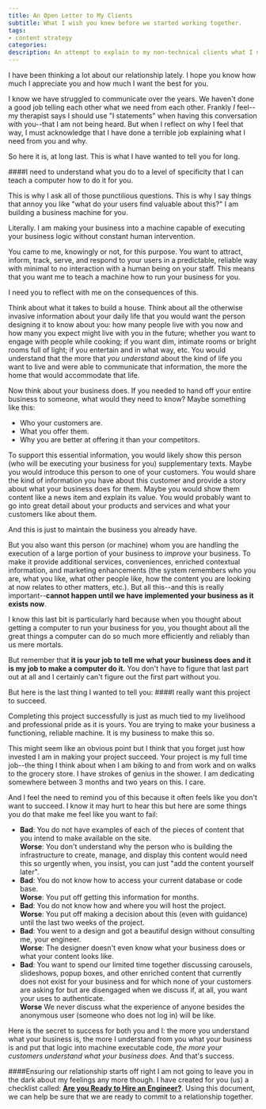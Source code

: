 ```yaml
---
title: An Open Letter to My Clients
subtitle: What I wish you knew before we started working together.
tags:
- content strategy
categories:
description: An attempt to explain to my non-technical clients what I need from them to succeed and why.
---
```


I have been thinking a lot about our relationship lately. I hope you know how much I appreciate you and how much I want the best for you.

I know we have struggled to communicate over the years. We haven't done a good job telling each other what we need from each other. Frankly *I* feel--my therapist says I should use "I statements" when having this conversation with you--that I am not being heard. But when I reflect on why I feel that way, I must acknowledge that I have done a terrible job explaining what I need from you and why.

So here it is, at long last. This is what I have wanted to tell you for long.

####I need to understand what you do to a level of specificity that I can teach a computer how to do it for you.

This is why I ask all of those punctilious questions. This is why I say things that annoy you like "what do your users find valuable about this?" I am building a business machine for you.

Literally. I am making your business into a machine capable of executing your business logic without constant human intervention.

You came to me, knowingly or not, for this purpose. You want to attract, inform, track, serve, and respond to your users in a predictable, reliable way with minimal to no interaction with a human being on your staff. This means that you want me to teach a machine how to run your business for you.

I need you to reflect with me on the consequences of this.

Think about what it takes to build a house. Think about all the otherwise invasive information about your daily life that you would want the person designing it to know about you: how many people live with you now and how many you expect might live with you in the future; whether you want to engage with people while cooking; if you want dim, intimate rooms or bright rooms full of light; if you entertain and in what way, etc. You would understand that the more that *you understand* about the kind of life you want to live and were able to communicate that information, the more the home that would accommodate that life.

Now think about your business does. If you needed to hand off your entire business to someone, what would they need to know? Maybe something like this:

* Who your customers are.
* What you offer them.
* Why you are better at offering it than your competitors. 

To support this essential information, you would likely show this person (who will be executing your business for you) supplementary texts. Maybe you would introduce this person to one of your customers. You would share the kind of information you have about this customer and provide a story about what your business does for them. Maybe you would show them content like a news item and explain its value. You would probably want to go into great detail about your products and services and what your customers like about them.

And this is just to maintain the business you already have.

But you also want this person (or machine) whom you are handling the execution of a large portion of your business to *improve* your business. To make it provide additional services, conveniences, enriched contextual information, and marketing enhancements (the system remembers who you are, what you like, what other people like, how the content you are looking at now relates to other matters, etc.). But all this--and this is really important--**cannot happen until we have implemented your business as it exists now**.

I know this last bit is particularly hard because when you thought about getting a computer to run your business for you, you thought about all the great things a computer can do so much more efficiently and reliably than us mere mortals.

But remember that **it is your job to tell me what your business does and it is my job to make a computer do it.** You don't have to figure that last part out at all and I certainly can't figure out the first part without you.

But here is the last thing I wanted to tell you:
####I really want this project to succeed.

Completing this project successfully is just as much tied to my livelihood and professional pride as it is yours. You are trying to make your business a functioning, reliable machine. It is my business to make this so.

This might seem like an obvious point but I think that you forget just how invested I am in making your project succeed. Your project is my full time job--the thing I think about when I am biking to and from work and on walks to the grocery store. I have strokes of genius in the shower. I am dedicating somewhere between 3 months and two years on this. I care.

And I feel the need to remind you of this because it often feels like you don't want to succeed. I know it may hurt to hear this but here are some things you do that make me feel like you want to fail:

* **Bad**: You do not have examples of each of the pieces of content that you intend to make available on the site.   
**Worse**: You don't understand why the person who is building the infrastructure to create, manage, and display this content would need this so urgently when, you insist, you can just "add the content yourself later".
* **Bad**: You do not know how to access your current database or code base.   
**Worse**: You put off getting this information for months.
* **Bad**: You do not know how and where you will host the project.  
**Worse**: You put off making a decision about this (even with guidance) until the last two weeks of the project.
* **Bad**: You went to a design and got a beautiful design without consulting me, your engineer.  
**Worse**: The designer doesn't even know what your business does or what your content looks like.
* **Bad**: You want to spend our limited time together discussing carousels, slideshows, popup boxes, and other enriched content that currently does not exist for your business and for which none of your customers are asking for but are disengaged when we discuss if, at all, you want your uses to authenticate.  
**Worse** We never discuss what the experience of anyone besides the anonymous user (someone who does not log in) will be like.

Here is the secret to success for both you and I: the more you understand what your business is, the more I understand from you what your business is and put that logic into machine executable code, *the more your customers understand what your business does.* And that's success.

####Ensuring our relationship starts off right
I am not going to leave you in the dark about my feelings any more though. I have created for you (us) a checklist called: **[Are you Ready to Hire an Engineer?](https://gist.github.com/craychee/543389d35c4b766239e7)**. Using this document, we can help be sure that we are ready to commit to a relationship together.

